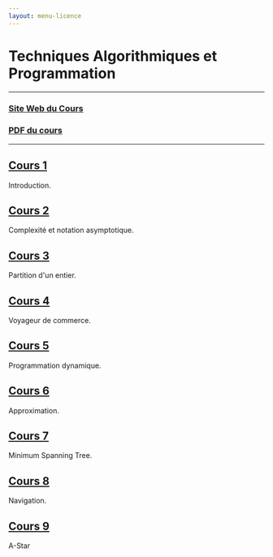 ```yaml
---
layout: menu-licence
---
```


# Techniques Algorithmiques et Programmation

---

### [Site Web du Cours](https://dept-info.labri.fr/~gavoille/UE-TAP/)

### [PDF du cours](https://dept-info.labri.fr/~gavoille/UE-TAP/cours.pdf)

---

## [Cours 1](cours-1)
Introduction.

## [Cours 2](cours-2)
Complexité et notation asymptotique.

## [Cours 3](cours-3)
Partition d'un entier.

## [Cours 4](cours-4)
Voyageur de commerce.

## [Cours 5](cours-5)
Programmation dynamique.

## [Cours 6](cours-6)
Approximation.

## [Cours 7](cours-7)
Minimum Spanning Tree.

## [Cours 8](cours-8)
Navigation.

## [Cours 9](cours-9)
A-Star
